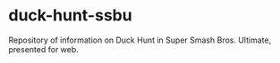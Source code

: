 # duck-hunt-ssbu
Repository of information on Duck Hunt in Super Smash Bros. Ultimate, presented for web.
